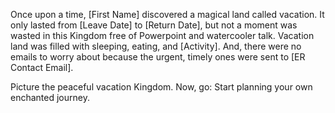 Once upon a time, [First Name] discovered a magical land called vacation. It only lasted from [Leave Date] to [Return Date], but not a moment was wasted in this Kingdom free of Powerpoint and watercooler talk. Vacation land was filled with sleeping, eating, and [Activity]. And, there were no emails to worry about because the urgent, timely ones were sent to [ER Contact Email].

Picture the peaceful vacation Kingdom. Now, go: Start planning your own enchanted journey.
